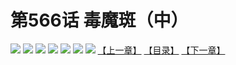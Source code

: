 # 第566话 毒魔斑（中）
![](https://mhpic.xiaomingtaiji.net/comic/D/斗破苍穹拆分版/566话/1.jpg-zymk.middle.webp)
![](https://mhpic.xiaomingtaiji.net/comic/D/斗破苍穹拆分版/566话/2.jpg-zymk.middle.webp)
![](https://mhpic.xiaomingtaiji.net/comic/D/斗破苍穹拆分版/566话/3.jpg-zymk.middle.webp)
![](https://mhpic.xiaomingtaiji.net/comic/D/斗破苍穹拆分版/566话/4.jpg-zymk.middle.webp)
![](https://mhpic.xiaomingtaiji.net/comic/D/斗破苍穹拆分版/566话/5.jpg-zymk.middle.webp)
![](https://mhpic.xiaomingtaiji.net/comic/D/斗破苍穹拆分版/566话/6.jpg-zymk.middle.webp)
![](https://mhpic.xiaomingtaiji.net/comic/D/斗破苍穹拆分版/566话/7.jpg-zymk.middle.webp)
[【上一章】](./565.md)
[【目录】](./README.md)
[【下一章】](./567.md)
